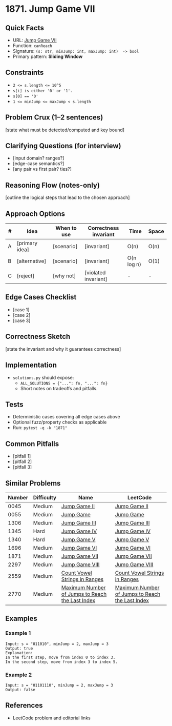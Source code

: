# 1871. Jump Game VII

## Quick Facts

- URL: [Jump Game VII](https://leetcode.com/problems/jump-game-vii/)
- Function: `canReach`
- Signature: `(s: str, minJump: int, maxJump: int)  -> bool`
- Primary pattern: **Sliding Window**

## Constraints

- `2 <= s.length <= 10^5`
- `s[i] is either '0' or '1'.`
- `s[0] == '0'`
- `1 <= minJump <= maxJump < s.length`

## Problem Crux (1–2 sentences)

[state what must be detected/computed and key bound]

## Clarifying Questions (for interview)

- [input domain? ranges?]
- [edge-case semantics?]
- [any pair vs first pair? ties?]

## Reasoning Flow (notes-only)

[outline the logical steps that lead to the chosen approach]

## Approach Options

| # | Idea | When to use | Correctness invariant | Time | Space |
|---|------|-------------|-----------------------|------|-------|
| A | [primary idea] | [scenario] | [invariant] | O(n) | O(n) |
| B | [alternative] | [scenario] | [invariant] | O(n log n) | O(1) |
| C | [reject] | [why not] | [violated invariant] | - | - |

## Edge Cases Checklist

- [case 1]
- [case 2]
- [case 3]

## Correctness Sketch

[state the invariant and why it guarantees correctness]

## Implementation

- `solutions.py` should expose:
  - `ALL_SOLUTIONS = {"...": fn, "...": fn}`
  - Short notes on tradeoffs and pitfalls.

## Tests

- Deterministic cases covering all edge cases above
- Optional fuzz/property checks as applicable
- Run: `pytest -q -k "1871"`

## Common Pitfalls

- [pitfall 1]
- [pitfall 2]
- [pitfall 3]

## Similar Problems

| Number | Difficulty | Name | LeetCode |
|---|---|---|---|
| 0045 | Medium | [Jump Game II](../0045-jump-game-ii/readme.md) | [Jump Game II](https://leetcode.com/problems/jump-game-ii/) |
| 0055 | Medium | [Jump Game](../0055-jump-game/readme.md) | [Jump Game](https://leetcode.com/problems/jump-game/) |
| 1306 | Medium | [Jump Game III](../1306-jump-game-iii/readme.md) | [Jump Game III](https://leetcode.com/problems/jump-game-iii/) |
| 1345 | Hard | [Jump Game IV](../1345-jump-game-iv/readme.md) | [Jump Game IV](https://leetcode.com/problems/jump-game-iv/) |
| 1340 | Hard | [Jump Game V](../1340-jump-game-v/readme.md) | [Jump Game V](https://leetcode.com/problems/jump-game-v/) |
| 1696 | Medium | [Jump Game VI](../1696-jump-game-vi/readme.md) | [Jump Game VI](https://leetcode.com/problems/jump-game-vi/) |
| 1871 | Medium | [Jump Game VII](readme.md) | [Jump Game VII](https://leetcode.com/problems/jump-game-vii/) |
| 2297 | Medium | [Jump Game VIII](../2297-jump-game-viii/readme.md) | [Jump Game VIII](https://leetcode.com/problems/jump-game-viii/) |
| 2559 | Medium | [Count Vowel Strings in Ranges](../2559-count-vowel-strings-in-ranges/readme.md) | [Count Vowel Strings in Ranges](https://leetcode.com/problems/count-vowel-strings-in-ranges/) |
| 2770 | Medium | [Maximum Number of Jumps to Reach the Last Index](../2770-maximum-number-of-jumps-to-reach-the-last-index/readme.md) | [Maximum Number of Jumps to Reach the Last Index](https://leetcode.com/problems/maximum-number-of-jumps-to-reach-the-last-index/) |

## Examples

### Example 1

```text
Input: s = "011010", minJump = 2, maxJump = 3
Output: true
Explanation:
In the first step, move from index 0 to index 3. 
In the second step, move from index 3 to index 5.
```

### Example 2

```text
Input: s = "01101110", minJump = 2, maxJump = 3
Output: false
```

## References

- LeetCode problem and editorial links
